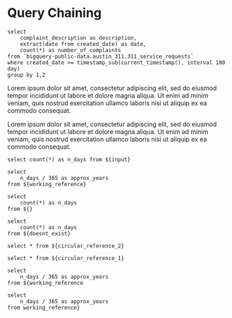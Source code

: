 <script>
    let vvv = 129
</script>

# Query Chaining

```input 
select 
    complaint_description as description,
    extract(date from created_date) as date, 
    count(*) as number_of_complaints 
from `bigquery-public-data.austin_311.311_service_requests` 
where created_date >= timestamp_sub(current_timestamp(), interval 180 day)
group by 1,2 
```

Lorem ipsum dolor sit amet, consectetur adipiscing elit, sed do eiusmod tempor incididunt ut labore et dolore magna aliqua. Ut enim ad minim veniam, quis nostrud exercitation ullamco laboris nisi ut aliquip ex ea commodo consequat. 

<DataTable data={input}/>

Lorem ipsum dolor sit amet, consectetur adipiscing elit, sed do eiusmod tempor incididunt ut labore et dolore magna aliqua. Ut enim ad minim veniam, quis nostrud exercitation ullamco laboris nisi ut aliquip ex ea commodo consequat. 

```working_reference 
select count(*) as n_days from ${input}
```

<DataTable data={working_reference}/>


```two_step_reference 
select 
    n_days / 365 as approx_years
from ${working_reference}
```

```missing_reference 
select 
    count(*) as n_days 
from ${}
```

```incorrect_reference 
select 
    count(*) as n_days 
from ${doesnt_exist}
```

```circular_reference_1
select * from ${circular_reference_2}
```

```circular_reference_2
select * from ${circular_reference_1}
```

```missing_close_bracket
select 
    n_days / 365 as approx_years
from ${working_reference
```

```missing_opening_bracket
select
    n_days / 365 as approx_years
from working_reference}
```
